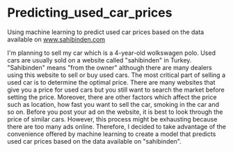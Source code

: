 # Predicting_used_car_prices
Using machine learning to predict used car prices based on the data available on www.sahibinden.com

I'm planning to sell my car which is a 4-year-old wolkswagen polo. Used cars are usually sold on a website called "sahibinden" in Turkey. "Sahibinden" means "from the owner" although there are many dealers using this website to sell or buy used cars. The most critical part of selling a used car is to determine the optimal price. There are many websites that give you a price for used cars but you still want to search the market before setting the price. Moreover, there are other factors which affect the price such as location, how fast you want to sell the car, smoking in the car and so on. Before you post your ad on the website, it is best to look through the price of similar cars. However, this process might be exhausting because there are too many ads online. Therefore, I decided to take advantage of the convenience offered by machine learning to create a model that predicts used car prices based on the data available on "sahibinden".
